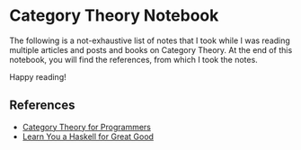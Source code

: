 # Category Theory Notebook

The following is a not-exhaustive list of notes that I took while I was reading multiple articles and posts and books on Category Theory. At the end of this notebook, you will find the references, from which I took the notes.

Happy reading!

## References
- [Category Theory for Programmers](https://bartoszmilewski.com/2014/10/28/category-theory-for-programmers-the-preface/)
- [Learn You a Haskell for Great Good](http://learnyouahaskell.com/)